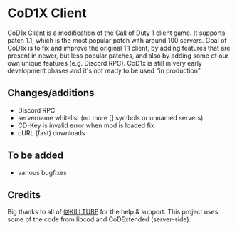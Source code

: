 # CoD1X Client

CoD1x Client is a modification of the Call of Duty 1 client game. It supports patch 1.1, which is the most popular patch with around 100 servers.
Goal of CoD1x is to fix and improve the original 1.1 client, by adding features that are present in newer, but less popular patches, and also by adding some of our own unique features (e.g. Discord RPC).
CoD1x is still in very early development phases and it's not ready to be used "in production".

## Changes/additions

- Discord RPC
- servername whitelist (no more [] symbols or unnamed servers)
- CD-Key is invalid error when mod is loaded fix
- cURL (fast) downloads

## To be added

- various bugfixes

## Credits

Big thanks to all of [@KILLTUBE](https://github.com/KILLTUBE/) for the help & support.
This project uses some of the code from libcod and CoDExtended (server-side).
